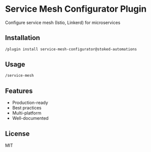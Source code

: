 # Service Mesh Configurator Plugin

Configure service mesh (Istio, Linkerd) for microservices

## Installation

```bash
/plugin install service-mesh-configurator@stoked-automations
```

## Usage

```bash
/service-mesh
```

## Features

- Production-ready
- Best practices
- Multi-platform
- Well-documented

## License

MIT
